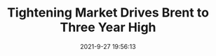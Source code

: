 ---
"title": "Tightening Market Drives Brent to Three Year High"
"date": "2021-9-27 19:56:13"
"feed_name": "RIGZONE"
"feed_website": "http://www.rigzone.com/"
"feed_rss": "http://www.rigzone.com/news/rss/rigzone_latest.aspx"
"link": "https://www.rigzone.com/news/wire/tightening_market_drives_brent_to_three_year_high-27-sep-2021-166548-article/?rss=true"
"file": "_posts/2021-1-1-7897914f3a5b05e68cdc4f567999226eb330a4d6.md"
"accident": "0"
"drilling": "0"
"dead": "0"
"injured": "0"
"where": "unknown site"
"place": "unknown place"
---
